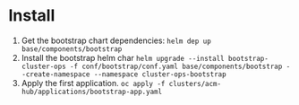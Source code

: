 # Install
1. Get the bootstrap chart dependencies:
    ```helm dep up base/components/bootstrap```
2. Install the bootstrap helm char
   ```helm upgrade --install bootstrap-cluster-ops -f conf/bootstrap/conf.yaml base/components/bootstrap --create-namespace --namespace cluster-ops-bootstrap```
3. Apply the first application.
   ```oc apply -f clusters/acm-hub/applications/bootstrap-app.yaml```
